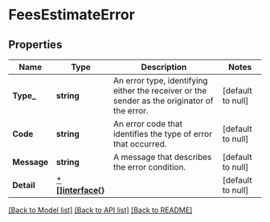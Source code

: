 # FeesEstimateError

## Properties
Name | Type | Description | Notes
------------ | ------------- | ------------- | -------------
**Type_** | **string** | An error type, identifying either the receiver or the sender as the originator of the error. | [default to null]
**Code** | **string** | An error code that identifies the type of error that occurred. | [default to null]
**Message** | **string** | A message that describes the error condition. | [default to null]
**Detail** | [***[]interface{}**](array.md) |  | [default to null]

[[Back to Model list]](../README.md#documentation-for-models) [[Back to API list]](../README.md#documentation-for-api-endpoints) [[Back to README]](../README.md)

